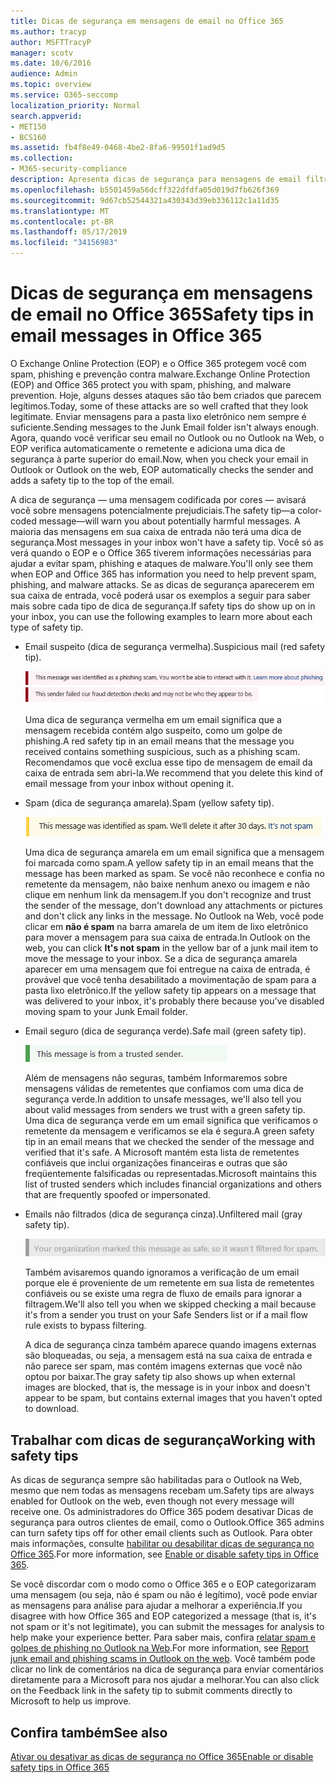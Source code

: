 ```yaml
---
title: Dicas de segurança em mensagens de email no Office 365
ms.author: tracyp
author: MSFTTracyP
manager: scotv
ms.date: 10/6/2016
audience: Admin
ms.topic: overview
ms.service: O365-seccomp
localization_priority: Normal
search.appverid:
- MET150
- BCS160
ms.assetid: fb4f8e49-0468-4be2-8fa6-99501f1ad9d5
ms.collection:
- M365-security-compliance
description: Apresenta dicas de segurança para mensagens de email filtradas pelo EOP e pelo filtro de spam do Office 365.
ms.openlocfilehash: b5501459a56dcff322dfdfa05d019d7fb626f369
ms.sourcegitcommit: 9d67cb52544321a430343d39eb336112c1a11d35
ms.translationtype: MT
ms.contentlocale: pt-BR
ms.lasthandoff: 05/17/2019
ms.locfileid: "34156983"
---
```

# <a name="safety-tips-in-email-messages-in-office-365"></a><span data-ttu-id="5803f-103">Dicas de segurança em mensagens de email no Office 365</span><span class="sxs-lookup"><span data-stu-id="5803f-103">Safety tips in email messages in Office 365</span></span>

<span data-ttu-id="5803f-104">O Exchange Online Protection (EOP) e o Office 365 protegem você com spam, phishing e prevenção contra malware.</span><span class="sxs-lookup"><span data-stu-id="5803f-104">Exchange Online Protection (EOP) and Office 365 protect you with spam, phishing, and malware prevention.</span></span> <span data-ttu-id="5803f-105">Hoje, alguns desses ataques são tão bem criados que parecem legítimos.</span><span class="sxs-lookup"><span data-stu-id="5803f-105">Today, some of these attacks are so well crafted that they look legitimate.</span></span> <span data-ttu-id="5803f-106">Enviar mensagens para a pasta lixo eletrônico nem sempre é suficiente.</span><span class="sxs-lookup"><span data-stu-id="5803f-106">Sending messages to the Junk Email folder isn't always enough.</span></span> <span data-ttu-id="5803f-107">Agora, quando você verificar seu email no Outlook ou no Outlook na Web, o EOP verifica automaticamente o remetente e adiciona uma dica de segurança à parte superior do email.</span><span class="sxs-lookup"><span data-stu-id="5803f-107">Now, when you check your email in Outlook or Outlook on the web, EOP automatically checks the sender and adds a safety tip to the top of the email.</span></span> 
  
<span data-ttu-id="5803f-108">A dica de segurança — uma mensagem codificada por cores — avisará você sobre mensagens potencialmente prejudiciais.</span><span class="sxs-lookup"><span data-stu-id="5803f-108">The safety tip—a color-coded message—will warn you about potentially harmful messages.</span></span> <span data-ttu-id="5803f-109">A maioria das mensagens em sua caixa de entrada não terá uma dica de segurança.</span><span class="sxs-lookup"><span data-stu-id="5803f-109">Most messages in your inbox won't have a safety tip.</span></span> <span data-ttu-id="5803f-110">Você só as verá quando o EOP e o Office 365 tiverem informações necessárias para ajudar a evitar spam, phishing e ataques de malware.</span><span class="sxs-lookup"><span data-stu-id="5803f-110">You'll only see them when EOP and Office 365 has information you need to help prevent spam, phishing, and malware attacks.</span></span> <span data-ttu-id="5803f-111">Se as dicas de segurança aparecerem em sua caixa de entrada, você poderá usar os exemplos a seguir para saber mais sobre cada tipo de dica de segurança.</span><span class="sxs-lookup"><span data-stu-id="5803f-111">If safety tips do show up on in your inbox, you can use the following examples to learn more about each type of safety tip.</span></span>
  
- <span data-ttu-id="5803f-112">Email suspeito (dica de segurança vermelha).</span><span class="sxs-lookup"><span data-stu-id="5803f-112">Suspicious mail (red safety tip).</span></span>
    
    ![Captura de tela que mostra uma dica de segurança vermelha.](media/5078a0be-e556-44a1-b169-09d780d26898.png)
  
    <span data-ttu-id="5803f-114">Uma dica de segurança vermelha em um email significa que a mensagem recebida contém algo suspeito, como um golpe de phishing.</span><span class="sxs-lookup"><span data-stu-id="5803f-114">A red safety tip in an email means that the message you received contains something suspicious, such as a phishing scam.</span></span> <span data-ttu-id="5803f-115">Recomendamos que você exclua esse tipo de mensagem de email da caixa de entrada sem abri-la.</span><span class="sxs-lookup"><span data-stu-id="5803f-115">We recommend that you delete this kind of email message from your inbox without opening it.</span></span>
    
- <span data-ttu-id="5803f-116">Spam (dica de segurança amarela).</span><span class="sxs-lookup"><span data-stu-id="5803f-116">Spam (yellow safety tip).</span></span>
    
    ![Captura de tela que mostra uma dica de segurança amarela.](media/793c9265-ea44-48fd-a98f-804fadd4163b.png)
  
    <span data-ttu-id="5803f-118">Uma dica de segurança amarela em um email significa que a mensagem foi marcada como spam.</span><span class="sxs-lookup"><span data-stu-id="5803f-118">A yellow safety tip in an email means that the message has been marked as spam.</span></span> <span data-ttu-id="5803f-119">Se você não reconhece e confia no remetente da mensagem, não baixe nenhum anexo ou imagem e não clique em nenhum link da mensagem.</span><span class="sxs-lookup"><span data-stu-id="5803f-119">If you don't recognize and trust the sender of the message, don't download any attachments or pictures and don't click any links in the message.</span></span> <span data-ttu-id="5803f-120">No Outlook na Web, você pode clicar em **não é spam** na barra amarela de um item de lixo eletrônico para mover a mensagem para sua caixa de entrada.</span><span class="sxs-lookup"><span data-stu-id="5803f-120">In Outlook on the web, you can click **It's not spam** in the yellow bar of a junk mail item to move the message to your inbox.</span></span> <span data-ttu-id="5803f-121">Se a dica de segurança amarela aparecer em uma mensagem que foi entregue na caixa de entrada, é provável que você tenha desabilitado a movimentação de spam para a pasta lixo eletrônico.</span><span class="sxs-lookup"><span data-stu-id="5803f-121">If the yellow safety tip appears on a message that was delivered to your inbox, it's probably there because you've disabled moving spam to your Junk Email folder.</span></span> 
    
- <span data-ttu-id="5803f-122">Email seguro (dica de segurança verde).</span><span class="sxs-lookup"><span data-stu-id="5803f-122">Safe mail (green safety tip).</span></span>
    
    ![Captura de tela que mostra uma dica de segurança verde.](media/acbc11d0-f626-4848-9fbf-66eeeda3f803.png)
  
    <span data-ttu-id="5803f-124">Além de mensagens não seguras, também Informaremos sobre mensagens válidas de remetentes que confiamos com uma dica de segurança verde.</span><span class="sxs-lookup"><span data-stu-id="5803f-124">In addition to unsafe messages, we'll also tell you about valid messages from senders we trust with a green safety tip.</span></span> <span data-ttu-id="5803f-125">Uma dica de segurança verde em um email significa que verificamos o remetente da mensagem e verificamos se ela é segura.</span><span class="sxs-lookup"><span data-stu-id="5803f-125">A green safety tip in an email means that we checked the sender of the message and verified that it's safe.</span></span> <span data-ttu-id="5803f-126">A Microsoft mantém esta lista de remetentes confiáveis que inclui organizações financeiras e outras que são freqüentemente falsificadas ou representadas.</span><span class="sxs-lookup"><span data-stu-id="5803f-126">Microsoft maintains this list of trusted senders which includes financial organizations and others that are frequently spoofed or impersonated.</span></span>
    
- <span data-ttu-id="5803f-127">Emails não filtrados (dica de segurança cinza).</span><span class="sxs-lookup"><span data-stu-id="5803f-127">Unfiltered mail (gray safety tip).</span></span>
    
    ![Captura de tela que mostra uma dica de segurança cinza.](media/c4d0cf8f-08e9-4c84-beee-1d9e0b022e0a.png)
  
    <span data-ttu-id="5803f-129">Também avisaremos quando ignoramos a verificação de um email porque ele é proveniente de um remetente em sua lista de remetentes confiáveis ou se existe uma regra de fluxo de emails para ignorar a filtragem.</span><span class="sxs-lookup"><span data-stu-id="5803f-129">We'll also tell you when we skipped checking a mail because it's from a sender you trust on your Safe Senders list or if a mail flow rule exists to bypass filtering.</span></span> 
    
    <span data-ttu-id="5803f-130">A dica de segurança cinza também aparece quando imagens externas são bloqueadas, ou seja, a mensagem está na sua caixa de entrada e não parece ser spam, mas contém imagens externas que você não optou por baixar.</span><span class="sxs-lookup"><span data-stu-id="5803f-130">The gray safety tip also shows up when external images are blocked, that is, the message is in your inbox and doesn't appear to be spam, but contains external images that you haven't opted to download.</span></span>
    
## <a name="working-with-safety-tips"></a><span data-ttu-id="5803f-131">Trabalhar com dicas de segurança</span><span class="sxs-lookup"><span data-stu-id="5803f-131">Working with safety tips</span></span>

<span data-ttu-id="5803f-132">As dicas de segurança sempre são habilitadas para o Outlook na Web, mesmo que nem todas as mensagens recebam um.</span><span class="sxs-lookup"><span data-stu-id="5803f-132">Safety tips are always enabled for Outlook on the web, even though not every message will receive one.</span></span> <span data-ttu-id="5803f-133">Os administradores do Office 365 podem desativar Dicas de segurança para outros clientes de email, como o Outlook.</span><span class="sxs-lookup"><span data-stu-id="5803f-133">Office 365 admins can turn safety tips off for other email clients such as Outlook.</span></span> <span data-ttu-id="5803f-134">Para obter mais informações, consulte [habilitar ou desabilitar dicas de segurança no Office 365](enable-or-disable-safety-tips.md).</span><span class="sxs-lookup"><span data-stu-id="5803f-134">For more information, see [Enable or disable safety tips in Office 365](enable-or-disable-safety-tips.md).</span></span>
  
<span data-ttu-id="5803f-135">Se você discordar com o modo como o Office 365 e o EOP categorizaram uma mensagem (ou seja, não é spam ou não é legítimo), você pode enviar as mensagens para análise para ajudar a melhorar a experiência.</span><span class="sxs-lookup"><span data-stu-id="5803f-135">If you disagree with how Office 365 and EOP categorized a message (that is, it's not spam or it's not legitimate), you can submit the messages for analysis to help make your experience better.</span></span> <span data-ttu-id="5803f-136">Para saber mais, confira [relatar spam e golpes de phishing no Outlook na Web](https://technet.microsoft.com/library/dn594557.aspx).</span><span class="sxs-lookup"><span data-stu-id="5803f-136">For more information, see [Report junk email and phishing scams in Outlook on the web](https://technet.microsoft.com/library/dn594557.aspx).</span></span> <span data-ttu-id="5803f-137">Você também pode clicar no link de comentários na dica de segurança para enviar comentários diretamente para a Microsoft para nos ajudar a melhorar.</span><span class="sxs-lookup"><span data-stu-id="5803f-137">You can also click on the Feedback link in the safety tip to submit comments directly to Microsoft to help us improve.</span></span>
  
## <a name="see-also"></a><span data-ttu-id="5803f-138">Confira também</span><span class="sxs-lookup"><span data-stu-id="5803f-138">See also</span></span>

[<span data-ttu-id="5803f-139">Ativar ou desativar as dicas de segurança no Office 365</span><span class="sxs-lookup"><span data-stu-id="5803f-139">Enable or disable safety tips in Office 365</span></span>](enable-or-disable-safety-tips.md)

